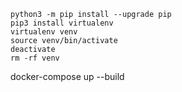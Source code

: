 
```
python3 -m pip install --upgrade pip
pip3 install virtualenv
virtualenv venv
source venv/bin/activate
deactivate
rm -rf venv
```

docker-compose up --build